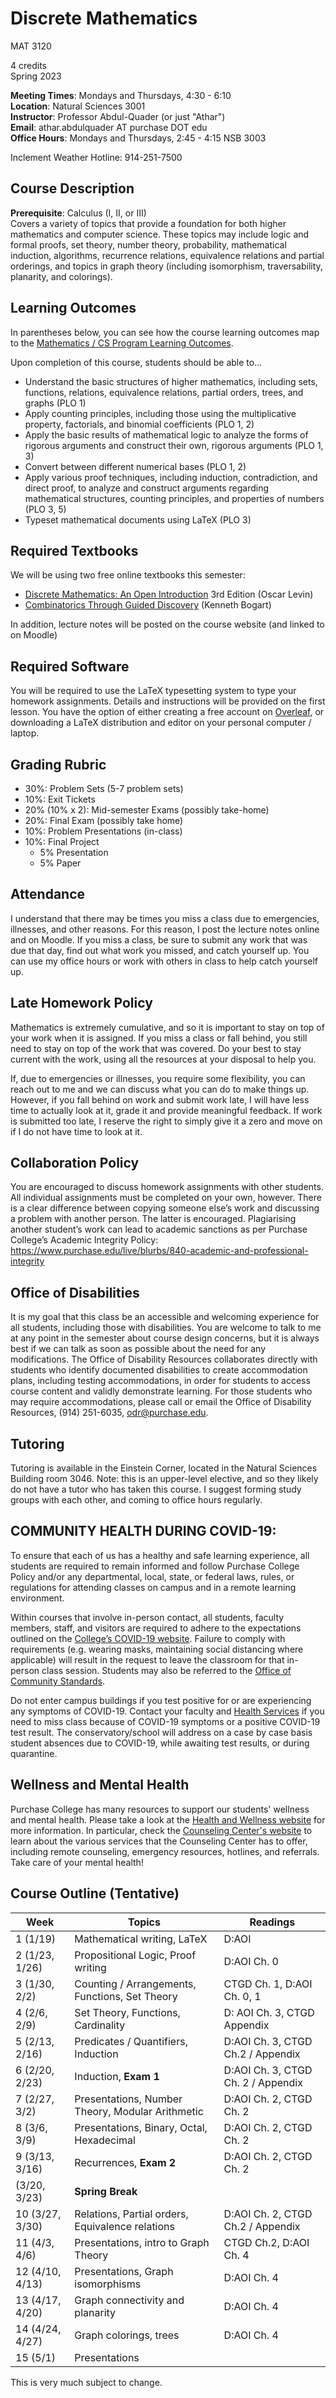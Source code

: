 # Discrete Mathematics

MAT 3120

4 credits  
Spring 2023

**Meeting Times**: Mondays and Thursdays, 4:30 - 6:10  
**Location**: Natural Sciences 3001  
**Instructor**: Professor Abdul-Quader (or just "Athar")  
**Email**: athar.abdulquader AT purchase DOT edu  
**Office Hours**: Mondays and Thursdays, 2:45 - 4:15 NSB 3003  

Inclement Weather Hotline: 914-251-7500

## Course Description

**Prerequisite**: Calculus (I, II, or III)  
Covers a variety of topics that provide a foundation for both higher mathematics and computer science. These topics may include logic and formal proofs, set theory, number theory, probability, mathematical induction, algorithms, recurrence relations, equivalence relations and partial orderings, and topics in graph theory (including isomorphism, traversability, planarity, and colorings).

## Learning Outcomes

In parentheses below, you can see how the course learning outcomes map to the [Mathematics / CS Program Learning Outcomes](https://www.purchase.edu/academics/mathematics-computer-science/about-the-program/program-learning-outcomes/).

Upon completion of this course, students should be able to...

* Understand the basic structures of higher mathematics, including sets, functions, relations, equivalence relations, partial orders, trees, and graphs (PLO 1)
* Apply counting principles, including those using the multiplicative property, factorials, and binomial coefficients (PLO 1, 2)
* Apply the basic results of mathematical logic to analyze the forms of rigorous arguments and construct their own, rigorous arguments (PLO 1, 3)
* Convert between different numerical bases (PLO 1, 2)
* Apply various proof techniques, including induction, contradiction, and direct proof, to analyze and construct arguments regarding mathematical structures, counting principles, and properties of numbers (PLO 3, 5)
* Typeset mathematical documents using LaTeX (PLO 3)

## Required Textbooks

We will be using two free online textbooks this semester:

* [Discrete Mathematics: An Open Introduction](http://discrete.openmathbooks.org/dmoi3.html) 3rd Edition (Oscar Levin)
* [Combinatorics Through Guided Discovery](http://bogart.openmathbooks.org/) (Kenneth Bogart)

In addition, lecture notes will be posted on the course website (and linked to on Moodle)

## Required Software

You will be required to use the LaTeX typesetting system to type your homework assignments. Details and instructions will be provided on the first lesson. You have the option of either creating a free account on [Overleaf](https://www.overleaf.com?r=c1af9661&rm=d&rs=b), or downloading a LaTeX distribution and editor on your personal computer / laptop.

## Grading Rubric

* 30%: Problem Sets (5-7 problem sets)
* 10%: Exit Tickets
* 20% (10% x 2): Mid-semester Exams (possibly take-home)
* 20%: Final Exam (possibly take home)
* 10%: Problem Presentations (in-class)
* 10%: Final Project
  * 5% Presentation
  * 5% Paper

## Attendance

I understand that there may be times you miss a class due to emergencies, illnesses, and other reasons. For this reason, I post the lecture notes online and on Moodle. If you miss a class, be sure to submit any work that was due that day, find out what work you missed, and catch yourself up. You can use my office hours or work with others in class to help catch yourself up.

## Late Homework Policy

Mathematics is extremely cumulative, and so it is important to stay on top of your work when it is assigned. If you miss a class or fall behind, you still need to stay on top of the work that was covered. Do your best to stay current with the work, using all the resources at your disposal to help you.

If, due to emergencies or illnesses, you require some flexibility, you can reach out to me and we can discuss what you can do to make things up. However, if you fall behind on work and submit work late, I will have less time to actually look at it, grade it and provide meaningful feedback. If work is submitted too late, I reserve the right to simply give it a zero and move on if I do not have time to look at it.

## Collaboration Policy

You are encouraged to discuss homework assignments with other students. All individual assignments must be completed on your own, however. There is a clear difference between copying someone else’s work and discussing a problem with another person. The latter is encouraged. Plagiarising another student’s work can lead to academic sanctions as per Purchase College’s Academic Integrity Policy: https://www.purchase.edu/live/blurbs/840-academic-and-professional-integrity

## Office of Disabilities

It is my goal that this class be an accessible and welcoming experience for all students, including those with disabilities. You are welcome to talk to me at any point in the semester about course design concerns, but it is always best if we can talk as soon as possible about the need for any modifications. The Office of Disability Resources collaborates directly with students who identify documented disabilities to create accommodation plans, including testing accommodations, in order for students to access course content and validly demonstrate learning. For those students who may require accommodations, please call or email the Office of Disability Resources, (914) 251-6035, [odr@purchase.edu](mailto:odr@purchase.edu).

## Tutoring

Tutoring is available in the Einstein Corner, located in the Natural Sciences Building room 3046. Note: this is an upper-level elective, and so they likely do not have a tutor who has taken this course. I suggest forming study groups with each other, and coming to office hours regularly.

## COMMUNITY HEALTH DURING COVID-19:

To ensure that each of us has a healthy and safe learning experience, all students are required to remain informed and follow Purchase College Policy and/or any departmental, local, state, or federal laws, rules, or regulations for attending classes on campus and in a remote learning environment.

Within courses that involve in-person contact, all students, faculty members, staff, and visitors are required to adhere to the expectations outlined on the [College’s COVID-19 website](https://www.purchase.edu/covid-19-updates-and-plans/). Failure to comply with requirements (e.g. wearing masks, maintaining social distancing where applicable) will result in the request to leave the classroom for that in-person class session. Students may also be referred to the [Office of Community Standards](https://www.purchase.edu/offices/community-standards/).

Do not enter campus buildings if you test positive for or are experiencing any symptoms of COVID-19. Contact your faculty and [Health Services](https://www.purchase.edu/offices/health-services/index.php) if you need to miss class because of COVID-19 symptoms or a positive COVID-19 test result. The conservatory/school will address on a case by case basis student absences due to COVID-19, while awaiting test results, or during quarantine.

## Wellness and Mental Health

Purchase College has many resources to support our students' wellness and mental health. Please take a look at the [Health and Wellness website](https://www.purchase.edu/campus-life/health-and-wellness/) for more information. In particular, check the [Counseling Center's website](https://www.purchase.edu/counseling-center/) to learn about the various services that the Counseling Center has to offer, including remote counseling, emergency resources, hotlines, and referrals. Take care of your mental health!

## Course Outline (Tentative)

| Week | Topics | Readings |
| ---- | ------ | -------- |
| 1 (1/19) | Mathematical writing, LaTeX | D:AOI |
| 2 (1/23, 1/26) | Propositional Logic, Proof writing | D:AOI Ch. 0 |
| 3 (1/30, 2/2) | Counting / Arrangements, Functions, Set Theory | CTGD Ch. 1, D:AOI Ch. 0, 1 |
| 4 (2/6, 2/9) | Set Theory, Functions, Cardinality | D: AOI Ch. 3, CTGD Appendix|
| 5 (2/13, 2/16) | Predicates / Quantifiers, Induction | D:AOI Ch. 3, CTGD Ch.2 / Appendix |
| 6 (2/20, 2/23) | Induction, **Exam 1** | D:AOI Ch. 3, CTGD Ch. 2 / Appendix |
| 7 (2/27, 3/2) | Presentations, Number Theory, Modular Arithmetic | D:AOI Ch. 2, CTGD Ch. 2 |
| 8 (3/6, 3/9) | Presentations,  Binary, Octal, Hexadecimal | D:AOI Ch. 2, CTGD Ch. 2 |
| 9 (3/13, 3/16) | Recurrences, **Exam 2** | D:AOI Ch. 2, CTGD Ch. 2 |
| (3/20, 3/23) | **Spring Break**  | |
| 10 (3/27, 3/30) | Relations, Partial orders, Equivalence relations | D:AOI Ch. 2, CTGD Ch.2 / Appendix |
| 11 (4/3, 4/6) | Presentations, intro to Graph Theory | CTGD Ch.2, D:AOI Ch. 4 |
| 12 (4/10, 4/13) | Presentations, Graph isomorphisms | D:AOI Ch. 4|
| 13 (4/17, 4/20) | Graph connectivity and planarity| D:AOI Ch. 4 |
| 14 (4/24, 4/27) | Graph colorings, trees | D:AOI Ch. 4 |
| 15 (5/1) | Presentations | |

This is very much subject to change.
